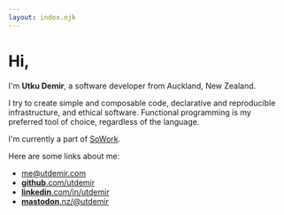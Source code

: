 ```yaml
---
layout: index.njk
---
```


# Hi,

I'm **Utku Demir**, a software developer from Auckland, New Zealand.

I try to create simple and composable code, declarative and reproducible
infrastructure, and ethical software. Functional programming is my
preferred tool of choice, regardless of the language.

I'm currently a part of [SoWork](https://sowork.com/).

Here are some links about me:


- <a href="mailto:me@utdemir.com" rel="me">me@utdemir.com</a>
- <a href="https://github.com/utdemir" rel="me">**github**.com/utdemir</a>
- <a href="https://linkedin.com/in/utdemir" rel="me">**linkedin**.com/in/utdemir</a>
- <a href="https://mastodon.nz/@utdemir" rel="me">**mastodon**.nz/@utdemir</a>
